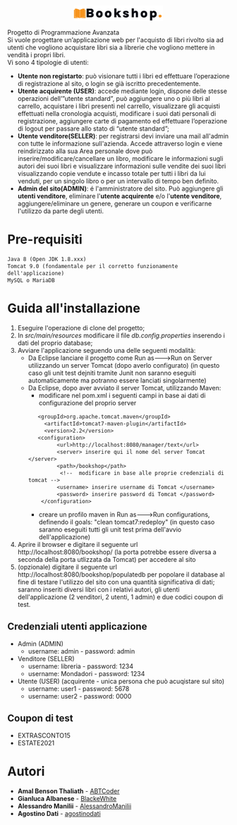 <p align="center">
<img src="./WebContent/resources/img/logo.png" width="40%">
</p>

Progetto di Programmazione Avanzata  
Si vuole progettare un’applicazione web per l'acquisto di libri rivolto sia ad utenti che vogliono acquistare libri sia a librerie che vogliono mettere in vendità i propri libri.  
Vi sono 4 tipologie di utenti:
 * **Utente non registarto**: può visionare tutti i libri ed effettuare l’operazione di registrazione al sito, o login se già iscritto precedentemente.
  * **Utente acquirente (USER)**: accede mediante login, dispone delle stesse operazioni dell’”utente standard”, può aggiungere uno o più libri al carrello, acquistare i libri presenti nel carrello, visualizzare gli acquisti effettuati nella cronologia acquisti, modificare i suoi dati personali di registrazione, aggiungere carte di pagamento ed effettuare l’operazione di logout per passare allo stato di “utente standard”;  
  * **Utente venditore(SELLER)**: per registrarsi devi inviare una mail all'admin con tutte le informazione sull'azienda. Accede attraverso login e viene reindirizzato alla sua Area personale dove può inserire/modificare/cancellare un libro, modificare le informazioni sugli autori dei suoi libri e visualizzare informazioni sulle vendite dei suoi libri visualizzando copie vendute e incasso totale per tutti i libri da lui venduti, per un singolo libro o per un intervallo di tempo ben definito.
  * **Admin del sito(ADMIN)**: é l'amministratore del sito. Può aggiungere gli **utenti venditore**, eliminare l'**utente acquirente** e/o l'**utente venditore**, aggiungere/eliminare un genere, generare un coupon e verificarne l'utilizzo da parte degli utenti. 

# Pre-requisiti


```
Java 8 (Open JDK 1.8.xxx)
Tomcat 9.0 (fondamentale per il corretto funzionamente dell'applicazione)
MySQL o MariaDB
```

# Guida all'installazione 

1. Eseguire l'operazione di clone del progetto;
2. In *src/main/resources* modificare il file *db.config.properties* inserendo i dati del proprio database;
3. Avviare l'applicazione seguendo una delle seguenti modalità:
   * Da Eclipse lanciare il progetto come Run as--->Run on Server utilizzando un server Tomcat (dopo averlo configurato) 
       (in questo caso gli unit test dejniti tramite Junit non saranno eseguiti automaticamente ma potranno essere lanciati singolarmente)
   * Da Eclipse, dopo aver avviato il server Tomcat, utilizzando Maven:
     * modificare nel pom.xml i seguenti campi in base ai dati di configurazione del proprio server 
     ```
        <groupId>org.apache.tomcat.maven</groupId>
          <artifactId>tomcat7-maven-plugin</artifactId>
          <version>2.2</version>
        <configuration>
              <url>http://localhost:8080/manager/text</url>
              <server> inserire qui il nome del server Tomcat </server>  
              <path>/bookshop</path>
               <!--  modificare in base alle proprie credenziali di tomcat -->
              <username> inserire username di Tomcat </username>
              <password> inserire password di Tomcat </password>
         </configuration>
     ```
     * creare un profilo maven in Run as--->Run configurations, definendo il goals: "clean tomcat7:redeploy"
     (in questo caso saranno eseguiti tutti gli unit test prima dell'avvio dell'applicazione)
4. Aprire il browser e digitare il seguente url http://localhost:8080/bookshop/ (la porta potrebbe essere diversa a seconda della porta utlizzata da Tomcat) per accedere al sito 
5. (opzionale) digitare il seguente url http://localhost:8080/bookshop/populatedb per popolare il database al fine di testare l'utilizzo del sito con una quantità significativa di dati; saranno inseriti diversi libri con i relativi autori, gli utenti dell'applicazione (2 venditori, 2 utenti, 1 admin) e due codici coupon di test.

## Credenziali utenti applicazione
* Admin (ADMIN)
  * username: admin - password: admin
* Venditore (SELLER) 
  * username: libreria - password: 1234
  * username: Mondadori - password: 1234
* Utente (USER) (acquirente - unica persona che può acuqistare sul sito)
  * username: user1 - password: 5678
  * username: user2 - password: 0000
  
## Coupon di test
  * EXTRASCONTO15
  * ESTATE2021

# Autori
* **Amal Benson Thaliath** - [ABTCoder](https://github.com/ABTCoder)
* **Gianluca Albanese** - [BlackeWhite](https://github.com/BlackeWhite)
* **Alessandro Manilii** - [AlessandroManilii](https://github.com/AlessandroManilii)
* **Agostino Dati** - [agostinodati](https://github.com/agostinodati)
